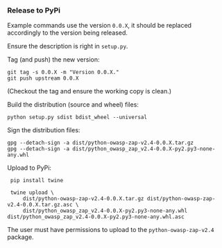 ### Release to PyPi

Example commands use the version `0.0.X`, it should be replaced accordingly to the version being released.

Ensure the description is right in `setup.py`.

Tag (and push) the new version:

    git tag -s 0.0.X -m "Version 0.0.X."
    git push upstream 0.0.X

(Checkout the tag and ensure the working copy is clean.)

Build the distribution (source and wheel) files:

    python setup.py sdist bdist_wheel --universal

Sign the distribution files:

    gpg --detach-sign -a dist/python-owasp-zap-v2.4-0.0.X.tar.gz
    gpg --detach-sign -a dist/python_owasp_zap_v2.4-0.0.X-py2.py3-none-any.whl

Upload to PyPi:

     pip install twine
     
     twine upload \
         dist/python-owasp-zap-v2.4-0.0.X.tar.gz dist/python-owasp-zap-v2.4-0.0.X.tar.gz.asc \
         dist/python_owasp_zap_v2.4-0.0.X-py2.py3-none-any.whl dist/python_owasp_zap_v2.4-0.0.X-py2.py3-none-any.whl.asc

The user must have permissions to upload to the `python-owasp-zap-v2.4` package.
